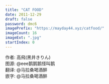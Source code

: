 ```yaml
---
title: "CAT FOOD"
date: 2011-12-29
draft: false
password: dmc6
imagePrefix: "https://mayday44.xyz/catfood/"  
imageCount: 16
imageExt: ".jpg" 
startIndex: 0
---
```

作者: 高飛(黑井きりん)  
图源: @eee鹅鹅鹅怪叫鹅  
翻译: @马拉桑喝酒醉  
嵌字: @马拉桑喝酒醉